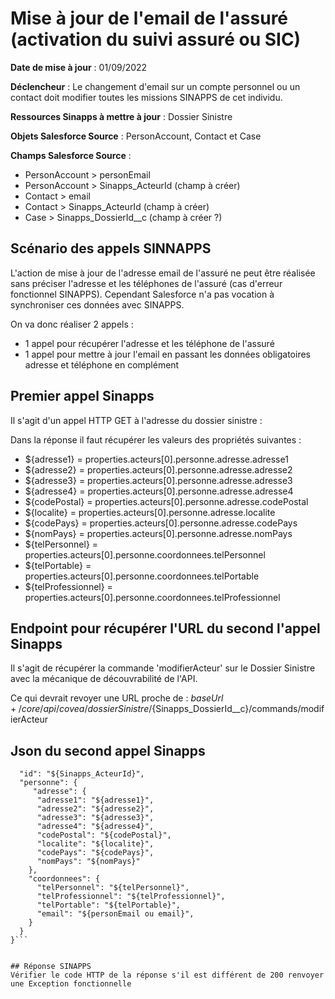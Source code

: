 #  Mise à jour de l'email de l'assuré (activation du suivi assuré ou SIC)

**Date de mise à jour** : 01/09/2022

**Déclencheur** : Le changement d'email sur un compte personnel ou un contact doit modifier toutes les missions SINAPPS de cet individu.

**Ressources Sinapps à mettre à jour** : Dossier Sinistre

**Objets Salesforce Source** : PersonAccount, Contact et Case

**Champs Salesforce Source** : 
- PersonAccount > personEmail
- PersonAccount > Sinapps_ActeurId (champ à créer)
- Contact > email
- Contact > Sinapps_ActeurId (champ à créer)
- Case > Sinapps_DossierId__c (champ à créer ?)

## Scénario des appels SINNAPPS 
L'action de mise à jour de l'adresse email de l'assuré ne peut être réalisée sans préciser l'adresse et les téléphones de l'assuré (cas d'erreur fonctionnel SINAPPS).
Cependant Salesforce n'a pas vocation à synchroniser ces données avec SINAPPS. 

On va donc réaliser 2 appels :
- 1 appel pour récupérer l'adresse et les téléphone de l'assuré
- 1 appel pour mettre à jour l'email en passant les données obligatoires adresse et téléphone en complément

## Premier appel Sinapps
Il s'agit d'un appel HTTP GET à l'adresse du dossier sinistre :

Dans la réponse il faut récupérer les valeurs des propriétés suivantes :
- ${adresse1} = properties.acteurs[0].personne.adresse.adresse1
- ${adresse2} = properties.acteurs[0].personne.adresse.adresse2
- ${adresse3} = properties.acteurs[0].personne.adresse.adresse3
- ${adresse4} = properties.acteurs[0].personne.adresse.adresse4
- ${codePostal} = properties.acteurs[0].personne.adresse.codePostal
- ${localite} = properties.acteurs[0].personne.adresse.localite
- ${codePays} = properties.acteurs[0].personne.adresse.codePays
- ${nomPays} = properties.acteurs[0].personne.adresse.nomPays
- ${telPersonnel} = properties.acteurs[0].personne.coordonnees.telPersonnel
- ${telPortable} = properties.acteurs[0].personne.coordonnees.telPortable
- ${telProfessionnel} = properties.acteurs[0].personne.coordonnees.telProfessionnel

## Endpoint pour récupérer l'URL du second l'appel Sinapps

Il s'agit de récupérer la commande 'modifierActeur' sur le Dossier Sinistre avec la mécanique de découvrabilité de l'API.

Ce qui devrait revoyer une URL proche de : ${baseUrl}+/core/api/covea/dossierSinistre/${Sinapps_DossierId__c}/commands/modifierActeur

## Json du second appel Sinapps

```{
  "id": "${Sinapps_ActeurId}",
  "personne": {
     "adresse": {
      "adresse1": "${adresse1}",
      "adresse2": "${adresse2}",
      "adresse3": "${adresse3}",
      "adresse4": "${adresse4}",
      "codePostal": "${codePostal}",
      "localite": "${localite}",
      "codePays": "${codePays}",
      "nomPays": "${nomPays}"
    },
    "coordonnees": {
      "telPersonnel": "${telPersonnel}",
      "telProfessionnel": "${telProfessionnel}",
      "telPortable": "${telPortable}",
      "email": "${personEmail ou email}",
    }
  }
}```


## Réponse SINAPPS
Vérifier le code HTTP de la réponse s'il est différent de 200 renvoyer une Exception fonctionnelle
